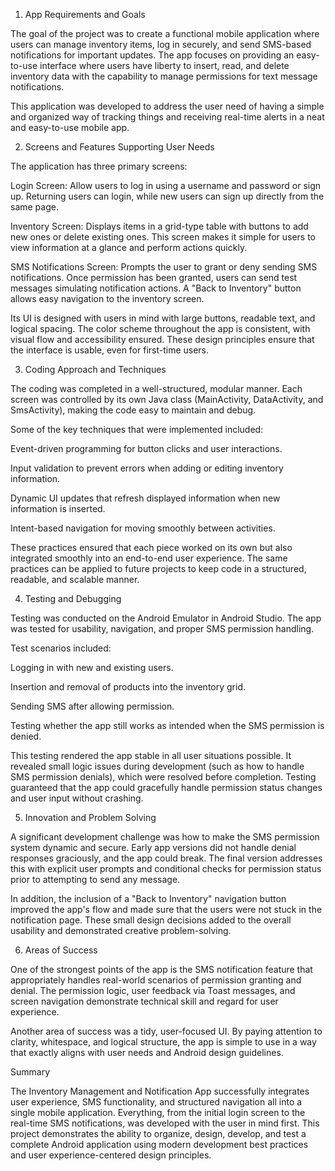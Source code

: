 1. App Requirements and Goals

The goal of the project was to create a functional mobile application where users can manage inventory items, log in securely, and send SMS-based notifications for important updates. The app focuses on providing an easy-to-use interface where users have liberty to insert, read, and delete inventory data with the capability to manage permissions for text message notifications.

This application was developed to address the user need of having a simple and organized way of tracking things and receiving real-time alerts in a neat and easy-to-use mobile app.

2. Screens and Features Supporting User Needs

The application has three primary screens:

Login Screen:
Allow users to log in using a username and password or sign up. Returning users can login, while new users can sign up directly from the same page. 

Inventory Screen:
Displays items in a grid-type table with buttons to add new ones or delete existing ones. This screen makes it simple for users to view information at a glance and perform actions quickly.

SMS Notifications Screen:
Prompts the user to grant or deny sending SMS notifications. Once permission has been granted, users can send test messages simulating notification actions. A "Back to Inventory" button allows easy navigation to the inventory screen.

Its UI is designed with users in mind with large buttons, readable text, and logical spacing. The color scheme throughout the app is consistent, with visual flow and accessibility ensured. These design principles ensure that the interface is usable, even for first-time users.

3. Coding Approach and Techniques

The coding was completed in a well-structured, modular manner. Each screen was controlled by its own Java class (MainActivity, DataActivity, and SmsActivity), making the code easy to maintain and debug.

Some of the key techniques that were implemented included:

Event-driven programming for button clicks and user interactions.

Input validation to prevent errors when adding or editing inventory information.

Dynamic UI updates that refresh displayed information when new information is inserted.

Intent-based navigation for moving smoothly between activities.

These practices ensured that each piece worked on its own but also integrated smoothly into an end-to-end user experience. The same practices can be applied to future projects to keep code in a structured, readable, and scalable manner.

4. Testing and Debugging

Testing was conducted on the Android Emulator in Android Studio. The app was tested for usability, navigation, and proper SMS permission handling.

Test scenarios included:

Logging in with new and existing users.

Insertion and removal of products into the inventory grid.

Sending SMS after allowing permission.

Testing whether the app still works as intended when the SMS permission is denied.

This testing rendered the app stable in all user situations possible. It revealed small logic issues during development (such as how to handle SMS permission denials), which were resolved before completion. Testing guaranteed that the app could gracefully handle permission status changes and user input without crashing.

5. Innovation and Problem Solving

A significant development challenge was how to make the SMS permission system dynamic and secure. Early app versions did not handle denial responses graciously, and the app could break. The final version addresses this with explicit user prompts and conditional checks for permission status prior to attempting to send any message.

In addition, the inclusion of a "Back to Inventory" navigation button improved the app's flow and made sure that the users were not stuck in the notification page. These small design decisions added to the overall usability and demonstrated creative problem-solving.

6. Areas of Success

One of the strongest points of the app is the SMS notification feature that appropriately handles real-world scenarios of permission granting and denial. The permission logic, user feedback via Toast messages, and screen navigation demonstrate technical skill and regard for user experience.

Another area of success was a tidy, user-focused UI. By paying attention to clarity, whitespace, and logical structure, the app is simple to use in a way that exactly aligns with user needs and Android design guidelines. 

Summary

The Inventory Management and Notification App successfully integrates user experience, SMS functionality, and structured navigation all into a single mobile application. Everything, from the initial login screen to the real-time SMS notifications, was developed with the user in mind first. This project demonstrates the ability to organize, design, develop, and test a complete Android application using modern development best practices and user experience-centered design principles.
